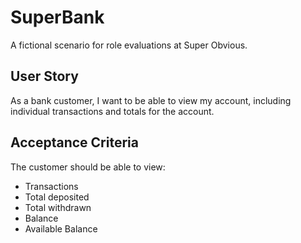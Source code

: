 # SuperBank
A fictional scenario for role evaluations at Super Obvious.

## User Story
As a bank customer, I want to be able to view my account, including individual transactions and totals for the account.
## Acceptance Criteria
The customer should be able to view:
- Transactions
- Total deposited
- Total withdrawn
- Balance
- Available Balance